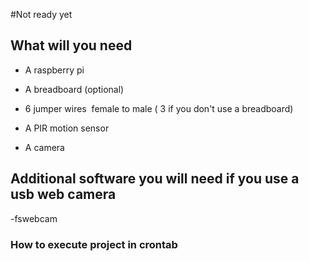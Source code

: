 #Not ready yet
## What will you need

- A raspberry pi

-  A breadboard (optional)

- 6 jumper wires  female to male ( 3 if you don't use a breadboard)

-  A PIR motion sensor

- A camera 

## Additional software you will need if you use a usb web camera 

-fswebcam

### How to execute project in crontab
